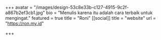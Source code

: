 +++
avatar = "/images/design-53c8e33b-c127-4915-9c2f-a867b2ef3cb1.jpg"
bio = "Menulis karena itu adalah cara terbaik untuk mengingat."
featured = true
title = "Roni"
[[social]]
title = "website"
url = "https://ron.my.id"

+++
